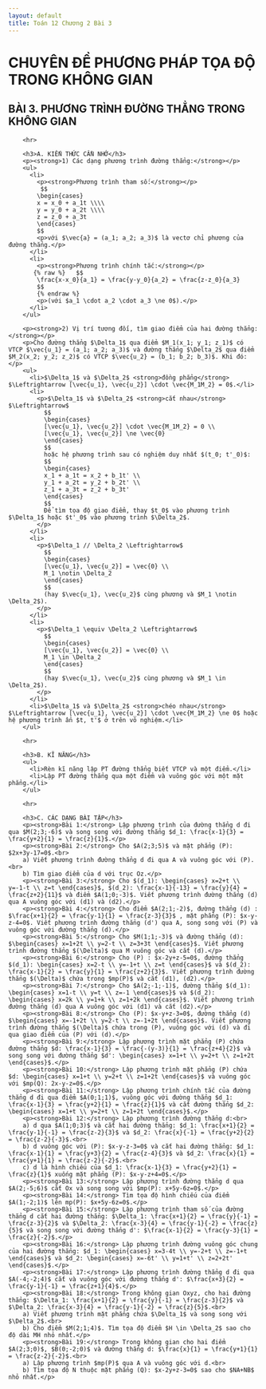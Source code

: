 ```yaml
---
layout: default
title: Toán 12 Chương 2 Bài 3
---
```



 <h1>CHUYÊN ĐỀ PHƯƠNG PHÁP TỌA ĐỘ TRONG KHÔNG GIAN</h1>
        <h2>BÀI 3. PHƯƠNG TRÌNH ĐƯỜNG THẲNG TRONG KHÔNG GIAN</h2>
      
        <hr>
      
        <h3>A. KIẾN THỨC CẦN NHỚ</h3>
        <p><strong>1) Các dạng phương trình đường thẳng:</strong></p>
        <ul>
          <li>
            <p><strong>Phương trình tham số:</strong></p>
             $$
            \begin{cases}
            x = x_0 + a_1t \\\\
            y = y_0 + a_2t \\\\
            z = z_0 + a_3t
            \end{cases}
            $$
            <p>với $\vec{a} = (a_1; a_2; a_3)$ là vectơ chỉ phương của đường thẳng.</p>
          </li>
          <li>
            <p><strong>Phương trình chính tắc:</strong></p>
           {% raw %}   $$
            \frac{x-x_0}{a_1} = \frac{y-y_0}{a_2} = \frac{z-z_0}{a_3}
            $$
            {% endraw %}
            <p>(với $a_1 \cdot a_2 \cdot a_3 \ne 0$).</p>
          </li>
        </ul>
      
        <p><strong>2) Vị trí tương đối, tìm giao điểm của hai đường thẳng:</strong></p>
        <p>Cho đường thẳng $\Delta_1$ qua điểm $M_1(x_1; y_1; z_1)$ có VTCP $\vec{u_1} = (a_1; a_2; a_3)$ và đường thẳng $\Delta_2$ qua điểm $M_2(x_2; y_2; z_2)$ có VTCP $\vec{u_2} = (b_1; b_2; b_3)$. Khi đó:</p>
        <ul>
          <li>$\Delta_1$ và $\Delta_2$ <strong>đồng phẳng</strong> $\Leftrightarrow [\vec{u_1}, \vec{u_2}] \cdot \vec{M_1M_2} = 0$.</li>
          <li>
            <p>$\Delta_1$ và $\Delta_2$ <strong>cắt nhau</strong> $\Leftrightarrow$
              $$
              \begin{cases}
              [\vec{u_1}, \vec{u_2}] \cdot \vec{M_1M_2} = 0 \\
              [\vec{u_1}, \vec{u_2}] \ne \vec{0}
              \end{cases}
              $$
              hoặc hệ phương trình sau có nghiệm duy nhất $(t_0; t'_0)$:
              $$
              \begin{cases}
              x_1 + a_1t = x_2 + b_1t' \\
              y_1 + a_2t = y_2 + b_2t' \\
              z_1 + a_3t = z_2 + b_3t'
              \end{cases}
              $$
              Để tìm tọa độ giao điểm, thay $t_0$ vào phương trình $\Delta_1$ hoặc $t'_0$ vào phương trình $\Delta_2$.
            </p>
          </li>
          <li>
            <p>$\Delta_1 // \Delta_2 \Leftrightarrow$
              $$
              \begin{cases}
              [\vec{u_1}, \vec{u_2}] = \vec{0} \\
              M_1 \notin \Delta_2
              \end{cases}
              $$
              (hay $\vec{u_1}, \vec{u_2}$ cùng phương và $M_1 \notin \Delta_2$).
            </p>
          </li>
          <li>
            <p>$\Delta_1 \equiv \Delta_2 \Leftrightarrow$
              $$
              \begin{cases}
              [\vec{u_1}, \vec{u_2}] = \vec{0} \\
              M_1 \in \Delta_2
              \end{cases}
              $$
              (hay $\vec{u_1}, \vec{u_2}$ cùng phương và $M_1 \in \Delta_2$).
            </p>
          </li>
          <li>$\Delta_1$ và $\Delta_2$ <strong>chéo nhau</strong> $\Leftrightarrow [\vec{u_1}, \vec{u_2}] \cdot \vec{M_1M_2} \ne 0$ hoặc hệ phương trình ẩn $t, t'$ ở trên vô nghiệm.</li>
        </ul>
      
        <hr>
      
        <h3>B. KĨ NĂNG</h3>
        <ul>
          <li>Rèn kĩ năng lập PT đường thẳng biết VTCP và một điểm.</li>
          <li>Lập PT đường thẳng qua một điểm và vuông góc với một mặt phẳng.</li>
        </ul>
      
        <hr>
      
        <h3>C. CÁC DẠNG BÀI TẬP</h3>
        <p><strong>Bài 1:</strong> Lập phương trình của đường thẳng d đi qua $M(2;3;-6)$ và song song với đường thẳng $d_1: \frac{x-1}{3} = \frac{y+2}{1} = \frac{z}{1}$.</p>
        <p><strong>Bài 2:</strong> Cho $A(2;3;5)$ và mặt phẳng (P): $2x+3y-17=0$.<br>
        a) Viết phương trình đường thẳng d đi qua A và vuông góc với (P).<br>
        b) Tìm giao điểm của d với trục Oz.</p>
        <p><strong>Bài 3:</strong> Cho $(d_1): \begin{cases} x=2+t \\ y=-1-t \\ z=t \end{cases}$, $(d_2): \frac{x-1}{-13} = \frac{y}{4} = \frac{z+2}{11}$ và điểm $A(1;0;-3)$. Viết phương trình đường thẳng (d) qua A vuông góc với (d1) và (d2).</p>
        <p><strong>Bài 4:</strong> Cho điểm $A(2;1;-2)$, đường thẳng (d) : $\frac{x+1}{2} = \frac{y-1}{1} = \frac{z-3}{3}$ , mặt phẳng (P): $x-y-z-4=0$. Viết phương trình đường thẳng (d') qua A, song song với (P) và vuông góc với đường thẳng (d).</p>
        <p><strong>Bài 5:</strong> Cho $M(1;1;-3)$ và đường thẳng (d): $\begin{cases} x=1+2t \\ y=2-t \\ z=3+3t \end{cases}$. Viết phương trình đường thẳng $(\Delta)$ qua M vuông góc và cắt (d).</p>
        <p><strong>Bài 6:</strong> Cho (P) : $x-2y+z-5=0$, đường thẳng $(d_1): \begin{cases} x=2-t \\ y=-1+t \\ z=t \end{cases}$ và $(d_2): \frac{x-1}{2} = \frac{y}{1} = \frac{z+2}{3}$. Viết phương trình đường thẳng $(\Delta)$ chứa trong $mp(P)$ và cắt (d1), (d2).</p>
        <p><strong>Bài 7:</strong> Cho $A(2;-1;-1)$, đường thẳng $(d_1): \begin{cases} x=1-t \\ y=t \\ z=-1 \end{cases}$ và $(d_2): \begin{cases} x=2k \\ y=1+k \\ z=1+2k \end{cases}$. Viết phương trình đường thẳng (d) qua A vuông góc với (d1) và cắt (d2).</p>
        <p><strong>Bài 8:</strong> Cho (P): $x-y+z-3=0$, đường thẳng (d) $\begin{cases} x=-1+2t \\ y=2-t \\ z=-1+2t \end{cases}$. Viết phương trình đường thẳng $(\Delta)$ chứa trong (P), vuông góc với (d) và đi qua giao điểm của (P) với (d).</p>
        <p><strong>Bài 9:</strong> Lập phương trình mặt phẳng (P) chứa đường thẳng $d: \frac{x-1}{3} = \frac{-(y-3)}{1} = \frac{z+4}{2}$ và song song với đường thẳng $d': \begin{cases} x=1+t \\ y=2+t \\ z=1+2t \end{cases}$.</p>
        <p><strong>Bài 10:</strong> Lập phương trình mặt phẳng (P) chứa $d: \begin{cases} x=1+t \\ y=2+t \\ z=1+2t \end{cases}$ và vuông góc với $mp(Q): 2x-y-z=0$.</p>
        <p><strong>Bài 11:</strong> Lập phương trình chính tắc của đường thẳng d đi qua điểm $A(0;1;1)$, vuông góc với đường thẳng $d_1: \frac{x-1}{3} = \frac{y+2}{1} = \frac{z}{1}$ và cắt đường thẳng $d_2: \begin{cases} x=1+t \\ y=2+t \\ z=1+2t \end{cases}$.</p>
        <p><strong>Bài 12:</strong> Lập phương trình đường thẳng d:<br>
        a) d qua $A(1;0;3)$ và cắt hai đường thẳng: $d_1: \frac{x+1}{2} = \frac{y-1}{-1} = \frac{z-2}{3}$ và $d_2: \frac{x}{-1} = \frac{y+2}{2} = \frac{z-2}{-3}$.<br>
        b) d vuông góc với (P): $x-y-z-3=0$ và cắt hai đường thẳng: $d_1: \frac{x-1}{1} = \frac{y+3}{2} = \frac{z-4}{3}$ và $d_2: \frac{x}{1} = \frac{y+1}{1} = \frac{z-2}{-2}$.<br>
        c) d là hình chiếu của $d_1: \frac{x-1}{3} = \frac{y+2}{1} = \frac{z}{1}$ xuống mặt phẳng (P): $x-y-z+4=0$.</p>
        <p><strong>Bài 13:</strong> Lập phương trình đường thẳng d qua $A(2;-5;6)$ cắt Ox và song song với $mp(P): x+5y-6z=0$.</p>
        <p><strong>Bài 14:</strong> Tìm tọa độ hình chiếu của điểm $A(1;-2;1)$ lên mp(P): $x+5y-6z=0$.</p>
        <p><strong>Bài 15:</strong> Lập phương trình tham số của đường thẳng d cắt hai đường thẳng: $\Delta_1: \frac{x+1}{2} = \frac{y}{-1} = \frac{z-3}{2}$ và $\Delta_2: \frac{x-3}{4} = \frac{y-1}{-2} = \frac{z}{5}$ và song song với đường thẳng d': $\frac{x-1}{2} = \frac{y-3}{1} = \frac{z}{-2}$.</p>
        <p><strong>Bài 16:</strong> Lập phương trình đường vuông góc chung của hai đường thẳng: $d_1: \begin{cases} x=3-4t \\ y=-2+t \\ z=-1+t \end{cases}$ và $d_2: \begin{cases} x=-6t' \\ y=1+t' \\ z=2+2t' \end{cases}$.</p>
        <p><strong>Bài 17:</strong> Lập phương trình đường thẳng d đi qua $A(-4;-2;4)$ cắt và vuông góc với đường thẳng d': $\frac{x+3}{2} = \frac{y-1}{-1} = \frac{z+1}{4}$.</p>
        <p><strong>Bài 18:</strong> Trong không gian Oxyz, cho hai đường thẳng: $\Delta_1: \frac{x+1}{2} = \frac{y}{-1} = \frac{z-3}{2}$ và $\Delta_2: \frac{x-3}{4} = \frac{y-1}{-2} = \frac{z}{5}$.<br>
        a) Viết phương trình mặt phẳng chứa $\Delta_1$ và song song với $\Delta_2$.<br>
        b) Cho điểm $M(2;1;4)$. Tìm tọa độ điểm $H \in \Delta_2$ sao cho độ dài MH nhỏ nhất.</p>
        <p><strong>Bài 19:</strong> Trong không gian cho hai điểm $A(2;3;0)$, $B(0;-2;0)$ và đường thẳng d: $\frac{x}{1} = \frac{y+1}{1} = \frac{z-2}{-2}$.<br>
        a) Lập phương trình $mp(P)$ qua A và vuông góc với d.<br>
        b) Tìm tọa độ N thuộc mặt phẳng (Q): $x-2y+z-3=0$ sao cho $NA+NB$ nhỏ nhất.</p>

